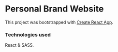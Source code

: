 # Personal Brand Website
This project was bootstrapped with [Create React App](https://github.com/facebook/create-react-app).

### Technologies used
React & SASS.
